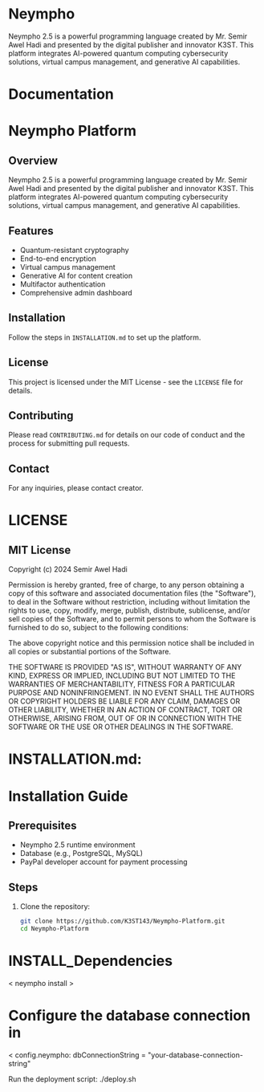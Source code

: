 # Neympho
Neympho 2.5 is a powerful programming language created by Mr. Semir Awel Hadi and presented by the digital publisher and innovator K3ST. This platform integrates AI-powered quantum computing cybersecurity solutions, virtual campus management, and generative AI capabilities.
# Documentation
# Neympho Platform

## Overview
Neympho 2.5 is a powerful programming language created by Mr. Semir Awel Hadi and presented by the digital publisher and innovator K3ST. This platform integrates AI-powered quantum computing cybersecurity solutions, virtual campus management, and generative AI capabilities.

## Features
- Quantum-resistant cryptography
- End-to-end encryption
- Virtual campus management
- Generative AI for content creation
- Multifactor authentication
- Comprehensive admin dashboard

## Installation
Follow the steps in `INSTALLATION.md` to set up the platform.

## License
This project is licensed under the MIT License - see the `LICENSE` file for details.

## Contributing
Please read `CONTRIBUTING.md` for details on our code of conduct and the process for submitting pull requests.

## Contact
For any inquiries, please contact creator.
# LICENSE 
## MIT License

Copyright (c) 2024 Semir Awel Hadi

Permission is hereby granted, free of charge, to any person obtaining a copy
of this software and associated documentation files (the "Software"), to deal
in the Software without restriction, including without limitation the rights
to use, copy, modify, merge, publish, distribute, sublicense, and/or sell
copies of the Software, and to permit persons to whom the Software is
furnished to do so, subject to the following conditions:

The above copyright notice and this permission notice shall be included in all
copies or substantial portions of the Software.

THE SOFTWARE IS PROVIDED "AS IS", WITHOUT WARRANTY OF ANY KIND, EXPRESS OR
IMPLIED, INCLUDING BUT NOT LIMITED TO THE WARRANTIES OF MERCHANTABILITY,
FITNESS FOR A PARTICULAR PURPOSE AND NONINFRINGEMENT. IN NO EVENT SHALL THE
AUTHORS OR COPYRIGHT HOLDERS BE LIABLE FOR ANY CLAIM, DAMAGES OR OTHER
LIABILITY, WHETHER IN AN ACTION OF CONTRACT, TORT OR OTHERWISE, ARISING FROM,
OUT OF OR IN CONNECTION WITH THE SOFTWARE OR THE USE OR OTHER DEALINGS IN THE
SOFTWARE.

# INSTALLATION.md:
# Installation Guide

## Prerequisites
- Neympho 2.5 runtime environment
- Database (e.g., PostgreSQL, MySQL)
- PayPal developer account for payment processing

## Steps
1. Clone the repository:
   ```bash
   git clone https://github.com/K3ST143/Neympho-Platform.git
   cd Neympho-Platform
# INSTALL_Dependencies 
< neympho install >

# Configure the database connection in 
<
config.neympho:
dbConnectionString = "your-database-connection-string"
>
Run the deployment script:
./deploy.sh


